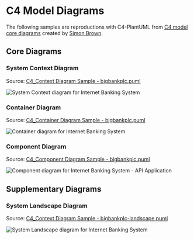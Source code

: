 # C4 Model Diagrams

The following samples are reproductions with C4-PlantUML from [C4 model core diagrams](http://c4model.com/#coreDiagrams) created by [Simon Brown](http://simonbrown.je/).

## Core Diagrams

### System Context Diagram

Source: [C4_Context Diagram Sample - bigbankplc.puml](C4_Context%20Diagram%20Sample%20-%20bigbankplc.puml)

![System Context diagram for Internet Banking System](http://www.plantuml.com/plantuml/png/fPHBZo8t4CVl_Iag71AGsE6IKqxBOvATrSmk6fWyJgZQBXedVhHiDmH5-UufcuU16KKZxGbt-U-gd_zL-6E8w6DdTFMTia9taZglOHDZ6tuQZJpkxXeLDrtT1VB2sKWstWbdHjAx1lre-kE7kKORNvuUHmP3f1HQJPrfdKtIDcN-0JhBPmm786u8ravhjrEs0Qqi0Le9LzlA1ruvu9gWdK2jzvpZn0Ul2rHHHKrmZe9Ks7WqNCd30qDxIn4cQFzAHHTxvZJm0SRp1nYthLO2etAsggPyGMGatmyj3g6tOBacc6D3by8UR_s9Mmp2gpPcVhHDfz6ddRbtMoKf07Fd-wWJG7q4MBCTAGzg5VVfeg8BqHdo0ROAqndbOKSrrDxjsFUxtk02pIIo9rShdQ5IoT_He5VskZgRQrGa2Q6h0rTtyHjeJAvt-f6qLOAki6PrNzPSVuOHQmoKM9v9uo4pdCAm41ioc7ONqNdcJ8C5dXeLeizg9kIscRmUmWR3XYHWnnms7Xi0mfDCdwZ345082W6qQ_Y3eaXSXnwlxl-EVLE7P1XoMe-6RiQWaEH-kNKsIN3WRD053s3jkbWSoiLTPoEl6Dy6p5OMZcBGQi8wYNxVnrPnqPlXwmtWdme0oX3tWsfiekCV7c98cRpJclAKFVqwXMSAiOHJT9p-M0TFGsfbIi7yl7oxz-7WmU2cShbKRtnSmg8pXkdVWr66i8pIZbyHG0YSnVdzqMVbCydPn5SWWKJdUIoJ3STbsSsjQtswnuJmQlflXjgdGIIP7M7veQb341iyVBGOmivvUUxR3GQFq1e5IlgVGOAVi-8Dg34S3eEpnpwOKuwRHgJAgJHRge_jlt3W9H0xTDulJIfuhqJbkAppFn8bV0yx3X6xaUW-poRJSk3oghmy9Knl3B_mdvRB-OB5_rPLqkP7CcCMsUV5roydNH4LrhU5MMdUaSsy9zdZ-8-lBylLRm_BJwl7-r_klypwW-eZMTaP_Hy0 "System Context diagram for Internet Banking System")

### Container Diagram

Source: [C4_Container Diagram Sample - bigbankplc.puml](C4_Container%20Diagram%20Sample%20-%20bigbankplc.puml)

![Container diagram for Internet Banking System](http://www.plantuml.com/plantuml/png/bLN1RkCs4BtxAwRfORs0OgD0JpsjOnjDjdQihfncUn96r5WcbY85ahBNAFhl7IgoP3a1qhr9uvdt7jyyof-SH-lhKer-abgeEgVQAjXxNxdVfbEBnqaX_RxEQaTM6Er9-uamvJItfa0xdVzw6olK_cczcfReF8LIEkT6b9hif0h87w3MF5FoBFWzmSuePOvI5w2u2L3dCFXPMiTF1fWJb16er8anplfWCdc3OxIQ_RrvsgRRJPmkDi-Fuu-Z3srfbgJ97ylj_9vh8o-z8kY68PTOM2nPauK7pVerURX3_It8IqxEKpaQnMITqMDHEszAiX7CkwUR6PpBO7QD_eod8pYoRL0rWwYQ6g0GfjRUtR2E5-ZqZWivsjDO_C9Orm9kFi8_8m3ezOwFbALOLTpyJ1dCgaf9WLuQVSEbptZ029BA1l7hl-QXjY0b3ooZaUOyzmfe5ncSRyeTRtO-U3nZaKDcLo739VopejiO2mhiPzP4M5dv26Qwg1NQK8wjESYS7A1IRxFiE1P1EYhfJs7XecwCT72G64Qa1JulPDOS7TbNYagJIKMj7UlmqccQ_np1LooHdHXg0ILBwIa7LsUEFE_iVsjphyIz282S3bBGjRn5DixHOuQEmXhQnw0c-NC5WtTlBBaGTmkM2kcyHQO6gJcLPRFT2FReM3NMd2fXAIVj9IeNXL2HSw1CmI_anUILJHcARwHpzac6lCOFRyTcORZDzdC3tzxn9rZ2m4pzRnVjvNS_fXAbIbrJOBZbxPhVssiLyBTilMoWKS5Q2ckSsNbOVXTxr0N1ooJ3Nc2s2dfKnjGxYoLTtTiBQr6fywO55xfJN3WCc9dQzskEkkiQWRUe7JRdxKqUVI5ryKdeB-QJ8nUuxxVREE76OP-hyDsUGR13QqkNFf8izfdfFmCDN7_9MwIcE5XxHuZkf4K4dvFDu_IIlAVymSdqZhjxONtaXoXV27C7EslAvgjpjDAJ0sy2SWkyk9ipP8TvuSTLZ1A6TK2teTfWz4Ak4ZVKC9oh7IUWfq_MsvY11YuFneUvwurfvgUjEr_NgxCvtL_IyyFsFbqjVry-BlWVw1C3rgNw3m00 "Container diagram for Internet Banking System")

### Component Diagram

Source: [C4_Component Diagram Sample - bigbankplc.puml](C4_Component%20Diagram%20Sample%20-%20bigbankplc.puml)


![Component diagram for Internet Banking System - API Application](http://www.plantuml.com/plantuml/png/fPNBRpet4CVl_1LJ3YsHIBZqr5Duf4sYF50WVPpGh3qiRlrOsLueglg_TsmU1X9LaNudlEElPpx-pkno6oBws1hT-KvPeLj9hTUmYh49Fmq67ZStjOghjce3UU5i91jlX3C3wLsDVZ3-yNggqSRtvwU1mH0fXHPZPnfdaxH9cN-0rl8Pmm68AuAbqzfjbAr1Aqk0LiBPjlA1Lmwu9cWdKEijvpZmmSS2dQYY9ZX6GIgiFHgkvE61eRsb22EqVwMYiorp6hY6uVG1XasZbS2edErqndn1P2JV2mtseJjZkIQOOasdmYvl_Obh3CAh9cP-j7MhqQUTgNTh9Ia0S-Vxg0D0jGTOiXqf3seLj-cYeWtH6V81rWhJ6ULXGnLKtctOzvlkrGcQIMJFhb8wGwMIlwD1h-nvTJRNg4WIGbi5hkxYDz2ONE_m8scj19rXJQgUhBZ-12DM62Ynl976NMOuX64cLcGmxSwYyyoP1WiyrIf4dzLCo6qpUTs75OOLIS2MEMpSDm249vaUKOS-e10K0cXNymD5aRXsFLxS_HrxfWh9CEIq7WrTZ44XoVroosoIuC3He1CUmCgriJYKYxlMHbunlWsOhImSnQ35Y7KI_RQ7ZUAY5yFNlO9_EW1GXhWNL6qJ7V_m44FAv9tMbAVi-TSnl5689PoYm_HYxJmDgPKf1VFpylFUXvq7LnULowMwm_qIPgqnJFyLZ3A4PPGs_1K1XC1PdD_kVLO-annD_00IIBIUnpBPi5-MtTowngTxZ0ZFflzYg7qQH9BP4PRlcje7iSBTGuCXR9oNnxvTOF08BL6WfFyP9FWvApw16iBkC3YxxuCvvBXeHAgSIhEbUj_-4mVU0x53n_tIf8BtGLIEoog_aIZXUzXmYDYDHFSu6OtBWTEhylAGC7rZ-0j_FvzFPop-jzD9sloHp9X5zZXxVJdeYgYmVYxCIlE5REOhoPw6Vxo-pnU_FSpl5qztlzozJ7eSlIKhqv_5Vm00 "Component diagram for Internet Banking System - API Application")

## Supplementary Diagrams

### System Landscape Diagram

Source: [C4_Context Diagram Sample - bigbankplc-landscape.puml](C4_Context%20Diagram%20Sample%20-%20bigbankplc-landscape.puml)

![System Landscape diagram for Internet Banking System](http://www.plantuml.com/plantuml/png/TLHDSzem4BtxLsovXCmGwA6ddi87qsGA8HDWCZrv5ba63RBaQkKGfjF_tfMngKdCpTfzk-_jwbdtvD7v8jFH5sM4BX9PE0qxxtFwFXWuFFItok-AJK7I2MkyDBulR3P8dDsY6uo_tJrhD7uzdmqo92z3A1u7uBllvw7l3HI6ApAk1B-Ja5gjxK6PBMXb9A19u2Aj7F6N1MO4RGLgVUGUjJhus3wwcGr_BTQhUBLuZYUBrwVkxJaqNCRBdzFL-85ZKUILrnAMHrQPmOnvIM0k8L6uTPYnBWSZjOKHcZtaMaJHitHaJLSKv6qcNGywfmZg4XH665Uv3YU7K2F1fkKi6qRruC0BXBok33508MnXFFKxB6pAqxZSAPBnYAC9kcDNVEM6JJMTM_WJ0K2blxiv2OYfF3BuCNGnqjVIAc0fB2oSpkeeRFTDoGCemqDdw9KrW1jRb3UWtAN6Ndb56Uubv7ZCP2Mx8IQUllik-YnGhURN6CCQ4ZOK2AGTT_ZO84Eb_uyplGjdeFCGAzwdAcT43NCbd2MRUfY-YnsQhGJPB6WJo6cJEimaDvlNtotRMdhh905gNL-Zu01K2s_PsNdANcDdtg4X50769-d5MTB9GwMakZ8cwTwK2CfgGy7o58AbnpJjD3CL62XaohKgSxORqtnasQ3OnpPDJmGZFi62JytUmoHJHf5trLmc0Ihot3f_dULl5Br87Jz9jTrjh6ly9f-ykIP9N17WBmtSoJAlbI-eD0OKnAKLE6Xju2yTifGceUhQWy6uvXD3ouA7j2VuNKWAavPrmLnIotndZQoRJ3xzODV9cvAPlPogQRRcz2rjMu6J5czSWQuR5zoEYcPuv8wbi4l-ornDULi6ryq_ifcCgjVrzN7r4C-cFwPF4tvVxtaZuJt-1m00 "System Landscape diagram for Internet Banking System")
